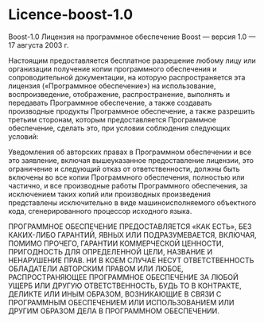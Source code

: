 # Licence-boost-1.0
Boost-1.0
Лицензия на программное обеспечение Boost — версия 1.0 — 17 августа 2003 г.

Настоящим предоставляется бесплатное разрешение любому лицу или организации
получение копии программного обеспечения и сопроводительной документации, на которую распространяется
эта лицензия («Программное обеспечение») на использование, воспроизведение, отображение, распространение,
выполнять и передавать Программное обеспечение, а также создавать производные продукты
Программное обеспечение, а также разрешить третьим сторонам, которым предоставляется Программное обеспечение,
сделать это, при условии соблюдения следующих условий:

Уведомления об авторских правах в Программном обеспечении и все это заявление, включая
вышеуказанное предоставление лицензии, это ограничение и следующий отказ от ответственности,
должны быть включены во все копии Программного обеспечения, полностью или частично, и
все производные работы Программного обеспечения, за исключением таких копий или производных
произведения представлены исключительно в виде машиноисполняемого объектного кода, сгенерированного
процессор исходного языка.

ПРОГРАММНОЕ ОБЕСПЕЧЕНИЕ ПРЕДОСТАВЛЯЕТСЯ «КАК ЕСТЬ», БЕЗ КАКИХ-ЛИБО ГАРАНТИЙ, ЯВНЫХ ИЛИ
ПОДРАЗУМЕВАЕТСЯ, ВКЛЮЧАЯ, ПОМИМО ПРОЧЕГО, ГАРАНТИИ КОММЕРЧЕСКОЙ ЦЕННОСТИ,
ПРИГОДНОСТЬ ДЛЯ ОПРЕДЕЛЕННОЙ ЦЕЛИ, НАЗВАНИЕ И НЕНАРУШЕНИЕ ПРАВ. НИ В КОЕМ СЛУЧАЕ
НЕСУТ ОТВЕТСТВЕННОСТЬ ОБЛАДАТЕЛИ АВТОРСКИМ ПРАВОМ ИЛИ ЛЮБОЕ, РАСПРОСТРАНЯЮЩЕЕ ПРОГРАММНОЕ ОБЕСПЕЧЕНИЕ
ЗА ЛЮБОЙ УЩЕРБ ИЛИ ДРУГУЮ ОТВЕТСТВЕННОСТЬ, БУДЬ ТО В КОНТРАКТЕ, ДЕЛИКТЕ ИЛИ ИНЫМ ОБРАЗОМ,
ВОЗНИКАЮЩИЕ В СВЯЗИ С ПРОГРАММНЫМ ОБЕСПЕЧЕНИЕМ ИЛИ ИСПОЛЬЗОВАНИЕМ ИЛИ ДРУГИМ ОБРАЗОМ
ДЕЛА В ПРОГРАММНОМ ОБЕСПЕЧЕНИИ.
